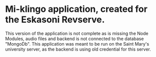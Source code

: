 # Mi-klingo application, created for the Eskasoni Revserve.

This version of the application is not complete as is missing the Node Modules, audio files and backend is not connected to the database "MongoDb".
This application was meant to be run on the Saint Mary's university server, as the backend is using old credential for this server. 
